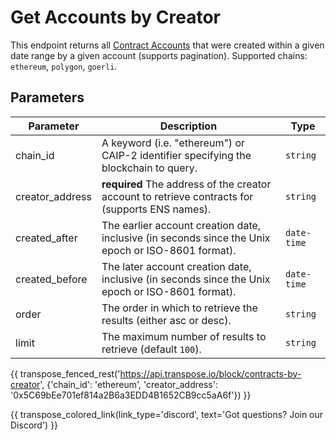 # Get Accounts by Creator

This endpoint returns all [Contract Accounts](../models/account_model.md) that were created within a given date range by a given account (supports pagination). Supported chains: `ethereum`, `polygon`, `goerli`.

## Parameters
| Parameter | Description | Type |
| -------- | ---------- | --- |
| chain_id | A keyword (i.e. "ethereum") or CAIP-2 identifier specifying the blockchain to query. | `string` |
| creator_address | **required** The address of the creator account to retrieve contracts for (supports ENS names). | `string` |
| created_after | The earlier account creation date, inclusive (in seconds since the Unix epoch or ISO-8601 format). | `date-time` |
| created_before | The later account creation date, inclusive (in seconds since the Unix epoch or ISO-8601 format). | `date-time` |
| order | The order in which to retrieve the results (either asc or desc). | `string` |
| limit | The maximum number of results to retrieve (default `100`). | `string` |

{{ transpose_fenced_rest('https://api.transpose.io/block/contracts-by-creator', {'chain_id': 'ethereum', 'creator_address': '0x5C69bEe701ef814a2B6a3EDD4B1652CB9cc5aA6f'}) }}

{{ transpose_colored_link(link_type='discord', text='Got questions?  Join our Discord') }}
